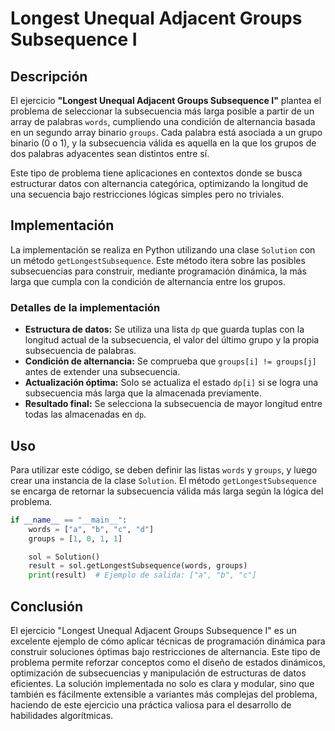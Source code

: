 # Longest Unequal Adjacent Groups Subsequence I

## Descripción

El ejercicio **"Longest Unequal Adjacent Groups Subsequence I"** plantea el problema de seleccionar la subsecuencia más larga posible a partir de un array de palabras `words`, cumpliendo una condición de alternancia basada en un segundo array binario `groups`. Cada palabra está asociada a un grupo binario (0 o 1), y la subsecuencia válida es aquella en la que los grupos de dos palabras adyacentes sean distintos entre sí.

Este tipo de problema tiene aplicaciones en contextos donde se busca estructurar datos con alternancia categórica, optimizando la longitud de una secuencia bajo restricciones lógicas simples pero no triviales.

## Implementación

La implementación se realiza en Python utilizando una clase `Solution` con un método `getLongestSubsequence`. Este método itera sobre las posibles subsecuencias para construir, mediante programación dinámica, la más larga que cumpla con la condición de alternancia entre los grupos.

### Detalles de la implementación

- **Estructura de datos:** Se utiliza una lista `dp` que guarda tuplas con la longitud actual de la subsecuencia, el valor del último grupo y la propia subsecuencia de palabras.
- **Condición de alternancia:** Se comprueba que `groups[i] != groups[j]` antes de extender una subsecuencia.
- **Actualización óptima:** Solo se actualiza el estado `dp[i]` si se logra una subsecuencia más larga que la almacenada previamente.
- **Resultado final:** Se selecciona la subsecuencia de mayor longitud entre todas las almacenadas en `dp`.

## Uso

Para utilizar este código, se deben definir las listas `words` y `groups`, y luego crear una instancia de la clase `Solution`. El método `getLongestSubsequence` se encarga de retornar la subsecuencia válida más larga según la lógica del problema.

```python
if __name__ == "__main__":
    words = ["a", "b", "c", "d"]
    groups = [1, 0, 1, 1]

    sol = Solution()
    result = sol.getLongestSubsequence(words, groups)
    print(result)  # Ejemplo de salida: ["a", "b", "c"]
```

## Conclusión

El ejercicio "Longest Unequal Adjacent Groups Subsequence I" es un excelente ejemplo de cómo aplicar técnicas de programación dinámica para construir soluciones óptimas bajo restricciones de alternancia. Este tipo de problema permite reforzar conceptos como el diseño de estados dinámicos, optimización de subsecuencias y manipulación de estructuras de datos eficientes. La solución implementada no solo es clara y modular, sino que también es fácilmente extensible a variantes más complejas del problema, haciendo de este ejercicio una práctica valiosa para el desarrollo de habilidades algorítmicas.
